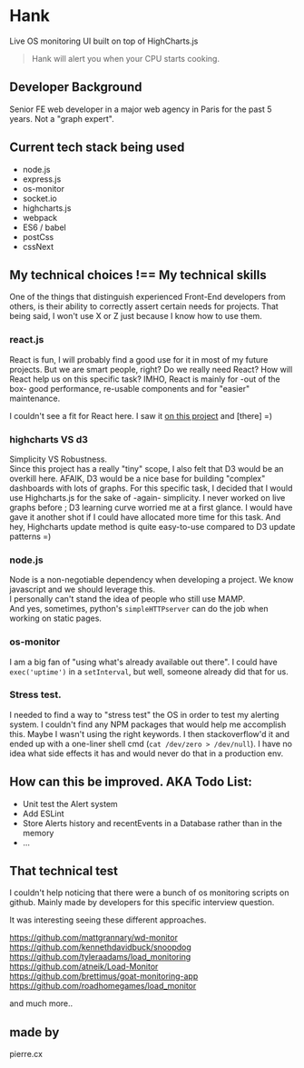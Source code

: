 # Hank

Live OS monitoring UI built on top of HighCharts.js

> Hank will alert you when your CPU starts cooking.

## Developer Background
Senior FE web developer in a major web agency in Paris for the past 5 years. Not a "graph expert".

## Current tech stack being used
- node.js
- express.js
- os-monitor
- socket.io
- highcharts.js
- webpack
- ES6 / babel
- postCss
- cssNext

## My technical choices !== My technical skills
One of the things that distinguish experienced Front-End developers from others, is their ability to correctly assert certain needs for projects.
That being said, I won't use X or Z just because I know how to use them.

### react.js
React is fun, I will probably find a good use for it in most of my future projects.
But we are smart people, right? Do we really need React? How will React help us on this specific task?
IMHO, React is mainly for -out of the box- good performance, re-usable components and for "easier" maintenance.

I couldn't see a fit for React here. I saw it [on this project](https://github.com/pierrecholhot/auchan) and [there] =)

### highcharts VS d3
Simplicity VS Robustness.  
Since this project has a really "tiny" scope, I also felt that D3 would be an overkill here.
AFAIK, D3 would be a nice base for building "complex" dashboards with lots of graphs.
For this specific task, I decided that I would use Highcharts.js for the sake of -again- simplicity.
I never worked on live graphs before ; D3 learning curve worried me at a first glance. I would have gave it another shot if I could have allocated more time for this task.
And hey, Highcharts update method is quite easy-to-use compared to D3 update patterns =)

### node.js
Node is a non-negotiable dependency when developing a project. We know javascript and we should leverage this.  
I personally can't stand the idea of people who still use MAMP.  
And yes, sometimes, python's `simpleHTTPserver` can do the job when working on static pages.

### os-monitor
I am a big fan of "using what's already available out there".
I could have `exec('uptime')` in a `setInterval`, but well, someone already did that for us.

### Stress test.
I needed to find a way to "stress test" the OS in order to test my alerting system.
I couldn't find any NPM packages that would help me accomplish this. Maybe I wasn't using the right keywords.
I then stackoverflow'd it and ended up with a one-liner shell cmd (`cat /dev/zero > /dev/null`). I have no idea what side effects it has and would never do that in a production env.

## How can this be improved. AKA Todo List:
- Unit test the Alert system
- Add ESLint
- Store Alerts history and recentEvents in a Database rather than in the memory
- ...

## That technical test
I couldn't help noticing that there were a bunch of os monitoring scripts on github. Mainly made by developers for this specific interview question.

It was interesting seeing these different approaches.

https://github.com/mattgrannary/wd-monitor  
https://github.com/kennethdavidbuck/snoopdog  
https://github.com/tyleraadams/load_monitoring  
https://github.com/atneik/Load-Monitor  
https://github.com/brettimus/goat-monitoring-app  
https://github.com/roadhomegames/load_monitor  

and much more..

## made by
pierre.cx

